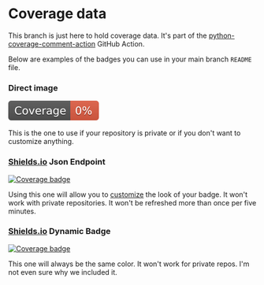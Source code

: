 # Coverage data

This branch is just here to hold coverage data. It's part of the
[python-coverage-comment-action](https://github.com/marketplace/actions/python-coverage-comment)
GitHub Action.

Below are examples of the badges you can use in your main branch `README` file.

### Direct image

[![Coverage badge](https://raw.githubusercontent.com/DoubleVII/pydec/python-coverage-comment-action-data/badge.svg)](https://github.com/DoubleVII/pydec/tree/python-coverage-comment-action-data)

This is the one to use if your repository is private or if you don't want to customize anything.

### [Shields.io](https://shields.io) Json Endpoint

[![Coverage badge](https://img.shields.io/endpoint?url=https://raw.githubusercontent.com/DoubleVII/pydec/python-coverage-comment-action-data/endpoint.json)](https://github.com/DoubleVII/pydec/tree/python-coverage-comment-action-data)

Using this one will allow you to [customize](https://shields.io/endpoint) the look of your badge.
It won't work with private repositories. It won't be refreshed more than once per five minutes.

### [Shields.io](https://shields.io) Dynamic Badge

[![Coverage badge](https://img.shields.io/badge/dynamic/json?color=brightgreen&label=coverage&query=%24.message&url=https%3A%2F%2Fraw.githubusercontent.com%2FDoubleVII%2Fpydec%2Fpython-coverage-comment-action-data%2Fendpoint.json)](https://github.com/DoubleVII/pydec/tree/python-coverage-comment-action-data)

This one will always be the same color. It won't work for private repos. I'm not even sure why we included it.